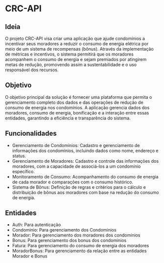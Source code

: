 # CRC-API
## Ideia
O projeto CRC-API visa criar uma aplicação que ajude condomínios a incentivar seus moradores a reduzir o consumo de energia elétrica por meio de um sistema de recompensas (bônus). Através da implementação de métricas e incentivos, o sistema permitirá que os moradores acompanhem o consumo de energia e sejam premiados por atingirem metas de redução, promovendo assim a sustentabilidade e o uso responsável dos recursos.

## Objetivo
O objetivo principal da solução é fornecer uma plataforma que permita o gerenciamento completo dos dados e das operações de redução de consumo de energia nos condomínios. A aplicação gerencia dados dos moradores, consumo de energia, bonificação e a interação entre essas entidades, garantindo a eficiência e transparência do sistema.

## Funcionalidades
- Gerenciamento de Condomínios: Cadastro e gerenciamento de informações dos condomínios, incluindo dados como nome, endereço e status.
- Gerenciamento de Moradores: Cadastro e controle das informações dos moradores, com a capacidade de associá-los a um condomínio específico.
- Monitoramento de Consumo: Acompanhamento do consumo de energia de cada morador e comparações com o consumo histórico.
- Sistema de Bônus: Definição de regras e critérios para o cálculo e distribuição de bônus aos moradores com base na redução do consumo de energia.

## Entidades
- Auth: Para autenticação
- Condominio: Para gerenciamento dos Condominios
- Morador: Para gerenciamento dos moradores dos condominios
- Bonus: Para gerenciamento dos bonus dos condominios
- Fatura: Para gerenciamento do consumo de energia dos moradores
- MoradorBonus: Para gerenciamento da relação entre as entidades Morador e Bonus
